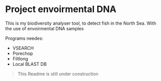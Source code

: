 # Project envoirmental DNA

This is my biodiversity analyser tool, to detect fish in the North Sea. With the use of envoirmental DNA samples

Programs needes:
- VSEARCH
- Porechop
- Filtlong 
- Local BLAST DB 


>This Readme is still under construction
